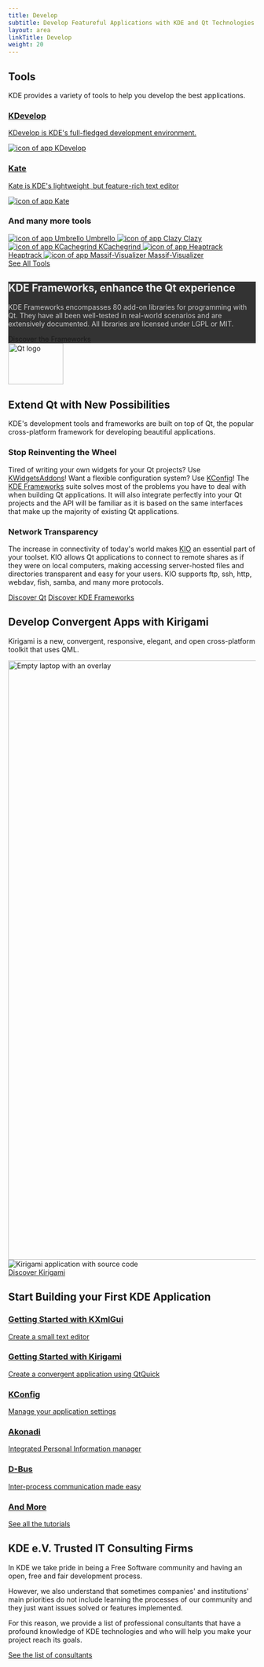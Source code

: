 ```yaml
---
title: Develop
subtitle: Develop Featureful Applications with KDE and Qt Technologies.
layout: area
linkTitle: Develop
weight: 20
---
```


<section class="pt-2">
  <div class="container text-center">
    <h2>Tools</h2> 
    <p>KDE provides a variety of tools to help you develop the best applications.</p>
    <div class="tools">
      <a class="tool tool-one" href="https://kdevelop.org">
        <div>
          <h3>KDevelop</h3>
          <p>KDevelop is KDE's full-fledged development environment.</p>
        </div>
        <div>
          <img class="img-fluid" src="https://apps.kde.org/app-icons/org.kde.kdevelop.svg" alt="icon of app KDevelop" />
        </div>
      </a>
      <a class="tool tool-one" href="https://kate-editor.org">
        <div>
          <h3>Kate</h3>
          <p>Kate is KDE's lightweight, but feature-rich text editor</p>
        </div>
        <div>
          <img class="img-fluid" src="https://apps.kde.org/app-icons/org.kde.kate.svg" alt="icon of app Kate" />
        </div>
      </a>
    </div>
    <div class="tool tool-multiple flex-column  mt-5">
      <h3 class="mt-1">And many more tools</h3>
      <div class="more-apps">
        <a href="https://apps.kde.org/umbrello">
          <img src="https://apps.kde.org/app-icons/org.kde.umbrello.svg" alt="icon of app Umbrello" />
          Umbrello
        </a>
        <a href="https://apps.kde.org/clazy">
          <img src="https://apps.kde.org/app-icons/org.kde.clazy.svg" alt="icon of app Clazy" />
          Clazy
        </a>
        <a href="https://apps.kde.org/kcachegrind">
          <img src="https://apps.kde.org/app-icons/org.kde.kcachegrind.svg" alt="icon of app KCachegrind" />
          KCachegrind
        </a>
        <a href="https://apps.kde.org/heaptrack">
          <img src="https://apps.kde.org/app-icons/org.kde.heaptrack.svg" alt="icon of app Heaptrack" />
          Heaptrack
        </a>
        <a href="https://apps.kde.org/massif_visualizer">
          <img src="https://apps.kde.org/app-icons/org.kde.massif_visualizer.svg" alt="icon of app Massif-Visualizer"/>
          Massif-Visualizer
        </a>
      </div>
      <a href="https://apps.kde.org/categories/development/" class="learn-more mt-3">See All Tools</a>
    </div>
  </div>
</section>

<section class="p-4 d-flex align-items-center" style="background-image:url(/img/home/devApps.png)">
  <div class="container text-center p-3 p-sm-5" style="background-color: #333">
    <h2 style="color: #EEE;">KDE Frameworks, enhance the Qt experience</h2>
    <p class="my-0 mx-auto p-2" style="color: #CCC; max-width: 500px;">KDE Frameworks encompasses 80 add-on libraries for programming
    with Qt. They have all been well-tested in real-world scenarios and are extensively documented. All libraries are licensed under
    LGPL or MIT.</p>
    <a class="learn-more h5 link-primary" href="/products/frameworks/">Discover the Frameworks</a>
  </div>
</section>

<section class="container">
  <div class="row justify-content-center">
    <div class="col-12 col-md-10 col-lg-8">
      <img src="/develop/qt-logo.svg" class="mx-auto d-block" width="112" height="84" alt="Qt logo" />
      <h2 class="text-center">Extend Qt with New Possibilities</h2>
      <p>
        KDE's development tools and frameworks are built on top of Qt, the popular
        cross-platform framework for developing beautiful applications.
      </p>
      <h3>Stop Reinventing the Wheel</h3>
      <p>
        Tired of writing your own widgets for your Qt projects? Use
        <a href="https://api-staging.kde.org/kwidgetsaddons-index.html">KWidgetsAddons</a>! Want a flexible configuration system?
        Use <a href="https://api-staging.kde.org/kconfig-index.html">KConfig</a>! The <a href="/products/frameworks/">KDE Frameworks</a>
        suite solves most of the problems you have to deal with when building Qt applications. It will also integrate perfectly into
        your Qt projects and the API will be familiar as it is based on the same interfaces that make up the majority of existing
        Qt applications.
      </p>
      <h3>Network Transparency</h3>
      <p>
        The increase in connectivity of today's world makes <a href="https://api-staging.kde.org/kio-index.html">KIO</a> an essential
        part of your toolset. KIO allows Qt applications to connect to remote shares as if they were on local computers, making
        accessing server-hosted files and directories transparent and easy for your users. KIO supports ftp, ssh, http, webdav,
        fish, samba, and many more protocols.
      </p>
      <div class="d-flex flex-wrap justify-content-center mt-5">
        <a href="https://www.qt.io/" class="learn-more ms-2 me-2 h4">Discover Qt</a>
        <a href="/products/frameworks/" class="ms-2 me-2 h4 learn-more">Discover KDE Frameworks</a>
      </div>
    </div>
  </div>
</section>

<section id="kirigami">
  <div class="container text-center">
    <h2>Develop Convergent Apps with Kirigami</h2>
    <p class="mb-5">Kirigami is a new, convergent, responsive, elegant, and open cross-platform toolkit that uses QML.</p>
    <div class="laptop-with-overlay d-block mt-5 mb-3 mx-auto w-100 mw-1k">
      <img class="laptop img-fluid" src="/reusable-assets/laptop.svg" alt="Empty laptop with an overlay" width="2000" height="1220">
      <div class="laptop-overlay">
        <img class="img-fluid" src="/develop/kirigami_code_view.png" alt="Kirigami application with source code">
      </div>
    </div>
    <a class="learn-more h4" href="/frameworks/kirigami/">Discover Kirigami</a>
  </div>
</section>

<section class="container">
  <div class="text-center">
    <h2>Start Building your First KDE Application</h2>
    <p></p>
  </div>
  <div class="row">
    <div class="col-12 col-sm-6 p-3 d-flex">
      <a href="/docs/getting-started/kxmlgui" class="shadow p-4 w-100">
        <h3>Getting Started with KXmlGui</h3>
        <p>Create a small text editor</p>
      </a>
    </div>
    <div class="col-12 col-sm-6 p-3 d-flex">
      <a href="/docs/getting-started/kirigami" class="shadow p-4 w-100">
        <h3>Getting Started with Kirigami</h3>
        <p>Create a convergent application using QtQuick</p>
      </a>
    </div>
    <div class="col-12 col-sm-3 p-3 d-flex">
      <a href="/docs/features/configuration/" class="shadow p-3 w-100">
        <h3>KConfig</h3>
        <p>Manage your application settings</p>
      </a>
    </div>
    <div class="col-12 col-sm-3 p-3 d-flex">
      <a href="/docs/features/akonadi/" class="shadow p-3 w-100">
        <h3>Akonadi</h3>
        <p>Integrated Personal Information manager</p>
      </a>
    </div>
    <div class="col-12 col-sm-3 p-3 d-flex">
      <a href="/docs/features/d-bus" class="shadow p-3 w-100">
        <h3>D-Bus</h3>
        <p>Inter-process communication made easy</p>
      </a>
    </div>
    <div class="col-12 col-sm-3 p-3 d-flex">
      <a href="/docs" class="shadow p-3 w-100">
        <h3>And More</h3>
        <p>See all the tutorials</p>
      </a>
    </div>
  </div>
</section>

<section class="container py-2">
  <div class="row justify-content-center">
    <div class="col-12 col-md-10 col-lg-8">
      <h2>KDE e.V. Trusted IT Consulting Firms</h2>
      <p>In KDE we take pride in being a Free Software community and having an open, free and fair development process.</p>
      <p>
        However, we also understand that sometimes companies' and institutions' main priorities do not include learning the
        processes of our community and they just want issues solved or features implemented.
      </p>
      <p>
        For this reason, we provide a list of professional consultants that have a profound knowledge of KDE technologies and
        who will help you make your project reach its goals.
      </p>
      <p class="text-center mt-5"><a class="learn-more" href="https://ev.kde.org/consultants/">See the list of consultants</a></p>
    </div>
  </div>
</section>

